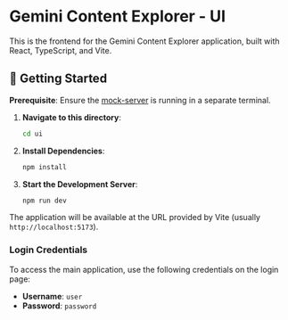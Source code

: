 # Gemini Content Explorer - UI

This is the frontend for the Gemini Content Explorer application, built with React, TypeScript, and Vite.

## 🚀 Getting Started

**Prerequisite**: Ensure the [mock-server](../mock-server) is running in a separate terminal.

1.  **Navigate to this directory**:
    ```bash
    cd ui
    ```

2.  **Install Dependencies**:
    ```bash
    npm install
    ```

3.  **Start the Development Server**:
    ```bash
    npm run dev
    ```

The application will be available at the URL provided by Vite (usually `http://localhost:5173`).

### Login Credentials

To access the main application, use the following credentials on the login page:

-   **Username**: `user`
-   **Password**: `password`
